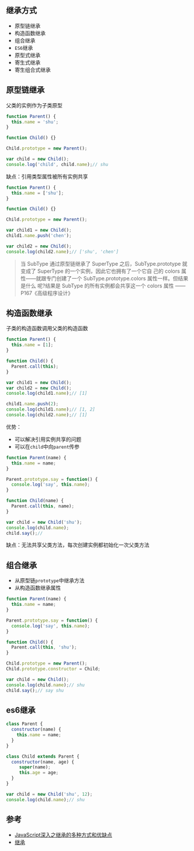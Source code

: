 ## 继承方式
* 原型链继承
* 构造函数继承
* 组合继承
* `ES6`继承
* 原型式继承
* 寄生式继承
* 寄生组合式继承

## 原型链继承
父类的实例作为子类原型

```js
function Parent() {
  this.name = 'shu';
}

function Child() {}

Child.prototype = new Parent();

var child = new Child();
console.log('child', child.name);// shu
```

缺点：引用类型属性被所有实例共享

```js
function Parent() {
  this.name = ['shu'];
}

function Child() {}

Child.prototype = new Parent();

var child1 = new Child();
child1.name.push('chen');

var child2 = new Child();
console.log(child2.name);// ['shu', 'chen']
```

> 当 SubType 通过原型链继承了 SuperType 之后，SubType.prototype 就变成了 SuperType 的一个实例，因此它也拥有了一个它自 己的 colors 属性——就跟专门创建了一个 SubType.prototype.colors 属性一样。但结果是什么 呢?结果是 SubType 的所有实例都会共享这一个 colors 属性
—— P167《高级程序设计》

## 构造函数继承
子类的构造函数调用父类的构造函数

```js
function Parent() {
  this.name = [1];
}

function Child() {
  Parent.call(this);
}

var child1 = new Child();
var child2 = new Child();
console.log(child1.name);// [1]

child1.name.push(2);
console.log(child1.name);// [1, 2]
console.log(child2.name);// [1]

```

优势：
* 可以解决引用实例共享的问题
* 可以在`child`中向`parent`传参

```js
function Parent(name) {
  this.name = name;
}

Parent.prototype.say = function() {
  console.log('say', this.name);
}

function Child(name) {
  Parent.call(this, name);
}

var child = new Child('shu');
console.log(child.name);
child.say();// 

```

缺点：无法共享父类方法，每次创建实例都初始化一次父类方法

## 组合继承
* 从原型链`prototype`中继承方法
* 从构造函数继承属性

```js
function Parent(name) {
  this.name = name;
}

Parent.prototype.say = function() {
  console.log('say', this.name);
}

function Child() {
  Parent.call(this, 'shu');
}

Child.prototype = new Parent();
Child.prototype.constructor = Child;

var child = new Child();
console.log(child.name);// shu
child.say();// say shu
```

## es6继承
```js
class Parent {
  constructor(name) {
    this.name = name;
  }
}

class Child extends Parent {
  constructor(name, age) {
     super(name);
     this.age = age;
  }
}

var child = new Child('shu', 12);
console.log(child.name);// shu
```

## 参考
* [JavaScript深入之继承的多种方式和优缺点](https://github.com/mqyqingfeng/Blog/issues/16)
* [继承](https://segmentfault.com/a/1190000015216289)
